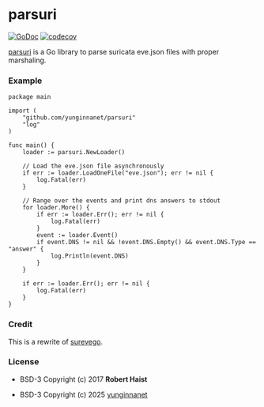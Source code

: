 # parsuri


[![GoDoc](https://godoc.org/github.com/yunginnanet/parsuri?status.svg)](http://godoc.org/github.com/yunginnanet/parsuri) [![codecov](https://codecov.io/gh/yunginnanet/parsuri/branch/main/graph/badge.svg?token=vk5frSGqhq)](https://codecov.io/gh/yunginnanet/parsuri)

[parsuri](https://github.com/yunginnanet/parsuri) is a Go library to parse suricata eve.json files with proper marshaling.

### Example

```golang
package main

import (
	"github.com/yunginnanet/parsuri"
	"log"
)

func main() {
	loader := parsuri.NewLoader()

	// Load the eve.json file asynchronously
	if err := loader.LoadOneFile("eve.json"); err != nil {
		log.Fatal(err)
	}

	// Range over the events and print dns answers to stdout
	for loader.More() {
		if err := loader.Err(); err != nil {
			log.Fatal(err)
		}
		event := loader.Event()
		if event.DNS != nil && !event.DNS.Empty() && event.DNS.Type == "answer" {
			log.Println(event.DNS)
		}
	}

	if err := loader.Err(); err != nil {
		log.Fatal(err)
	}
}
```

### Credit

This is a rewrite of [surevego](https://github.com/rhaist/surevego).

### License

- BSD-3 Copyright (c) 2017 **Robert Haist**

- BSD-3 Copyright (c) 2025 [yunginnanet](https://github.com/yunginnanet)
